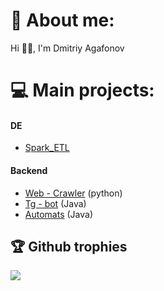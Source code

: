 # 💫 About me:
Hi 👋🏻, I'm Dmitriy Agafonov

# 💻 Main projects:
#### DE
 - [Spark_ETL](https://github.com/admitriy1931/Spark_ETL)
#### Backend
 - [Web - Crawler](https://github.com/SlivnyiArtem/WebCraulerPy) (python)
 - [Tg - bot](https://github.com/admitriy1931/Weather_Bot_Java) (Java)
 - [Automats](https://github.com/1Shadowscale1/Automats) (Java)

## 🏆 Github trophies
![](https://github-profile-trophy.vercel.app/?username=admitriy1931&theme=dracula&no-frame=true&no-bg=true&margin-w=4)

<!--
**admitriy1931/admitriy1931** is a ✨ _special_ ✨ repository because its `README.md` (this file) appears on your GitHub profile.

Here are some ideas to get you started:

- 🔭 I’m currently working on ...
- 🌱 I’m currently learning ...
- 👯 I’m looking to collaborate on ...
- 🤔 I’m looking for help with ...
- 💬 Ask me about ...
- 📫 How to reach me: ...
- 😄 Pronouns: ...
- ⚡ Fun fact: ...
-->
